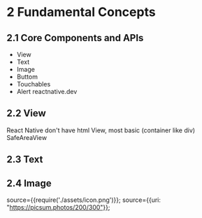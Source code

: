 # 2 Fundamental Concepts

## 2.1 Core Components and APIs

- View
- Text
- Image
- Buttom
- Touchables
- Alert
  reactnative.dev

## 2.2 View

React Native don't have html
View, most basic (container like div)
SafeAreaView

## 2.3 Text

## 2.4 Image

source={{require('./assets/icon.png')}};
source={{uri: "https://picsum.photos/200/300"}};
